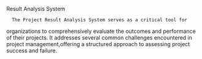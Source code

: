 Result Analysis System

      The Project Result Analysis System serves as a critical tool for 
organizations to comprehensively evaluate the outcomes and performance of their projects. It addresses several common challenges encountered in project management,offering a structured approach to assessing project success and failure.

